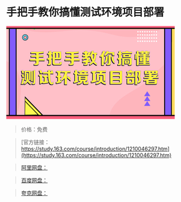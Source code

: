 # 手把手教你搞懂测试环境项目部署

![img](../../../assets/study163/free/8a825189db8b463092bac602c737fa1d.jpg)

> 价格：免费

> [官方链接：https://study.163.com/course/introduction/1210046297.htm](https://study.163.com/course/introduction/1210046297.htm)

> [阿里网盘：]()

> [百度网盘：]()

> [夸克网盘：]()
